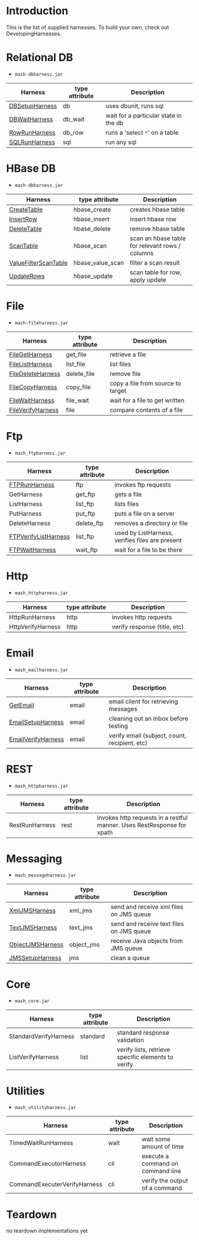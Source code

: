 # Introduction #

This is the list of supplied harnesses.  To build your own, check out DevelopingHarnesses.


# Relational DB #
  * `mash-dbharness.jar`
  
| **Harness** | **type attribute** | **Description** |
| --- | --- | --- |
| [DBSetupHarness](db/DBSetupHarness.md) | db                 | uses dbunit, runs sql |
| [DBWaitHarness](db/DBWaitHarness.md) | db\_wait           | wait for a particular state in the db |
| [RowRunHarness](db/RowRunHarness.md) | db\_row            | runs a 'select `*`' on a table |
| [SQLRunHarness](db/SQLRunHarness.md) | sql                | run any sql     |

# HBase DB #
  * `mash-dbharness.jar`
  
| **Harness** | **type attribute** | **Description** |
| --- | --- | --- |
| [CreateTable](CreateTable.md) | hbase\_create      | creates hbase table |
| [InsertRow](InsertRow.md) | hbase\_insert      | insert hbase row |
| [DeleteTable](DeleteTable.md) | hbase\_delete      | remove hbase table |
| [ScanTable](ScanTable.md) | hbase\_scan        | scan an hbase table for relevant rows / columns |
| [ValueFilterScanTable](ValueFilterScanTable.md) | hbase\_value\_scan | filter a scan result |
| [UpdateRows](UpdateRows.md) | hbase\_update      | scan table for row, apply update |

# File #
  * `mash-fileharness.jar`
  
| **Harness** | **type attribute** | **Description** |
| --- | --- | --- |
| [FileGetHarness](FileGetHarness.md) | get\_file          | retrieve a file |
| [FileListHarness](FileListHarness.md) | list\_file         | list files      |
| [FileDeleteHarness](FileDeleteHarness.md) | delete\_file       | remove file     |
| [FileCopyHarness](FileCopyHarness.md) | copy\_file         | copy a file from source to target |
| [FileWaitHarness](FileWaitHarness.md) | file\_wait         | wait for a file to get written |
| [FileVerifyHarness](FileVerifyHarness.md) | file               | compare contents of a file |

# Ftp #
  * `mash_ftpharness.jar`
  
| **Harness** | **type attribute** | **Description** |
| --- | --- | --- |
| [FTPRunHarness](FtpRunHarness.md) | ftp                | invokes ftp requests |
| GetHarness  | get\_ftp           | gets a file     |
| ListHarness | list\_ftp          | lists files     |
| PutHarness  | put\_ftp           | puts a file on a server |
| DeleteHarness | delete\_ftp        | removes a directory or file |
| [FTPVerifyListHarness](FtpVerifyListHarness.md) | list\_ftp          | used by ListHarness, verifies files are present |
| [FTPWaitHarness](FtpWaitHarness.md) | wait\_ftp          | wait for a file to be there |

# Http #
  * `mash_httpharness.jar`
  
| **Harness** | **type attribute** | **Description** |
| --- | --- | --- |
| HttpRunHarness | http               | invokes http requests |
| HttpVerifyHarness | http               | verify response (title, etc) |

# Email #
  * `mash_mailharness.jar`
  
| **Harness** | **type attribute** | **Description** |
| --- | --- | --- |
| [GetEmail](GetIMAPEmail.md) | email              | email client for retrieving messages |
| [EmailSetupHarness](IMAPSetupHarness.md) | email              | cleaning out an inbox before testing |
| [EmailVerifyHarness](EmailVerifyHarness.md) | email              | verify email (subject, count, recipient, etc) |

# REST #
  * `mash_httpharness.jar`
  
| **Harness** | **type attribute** | **Description** |
| --- | --- | --- |
| RestRunHarness | rest               | invokes http requests in a restful manner.  Uses RestResponse for xpath |

# Messaging #
  * `mash_messageharness.jar`
  
| **Harness** | **type attribute** | **Description** |
| --- | --- | --- |
| [XmlJMSHarness](XmlJMSHarness.md) | xml\_jms           | send and receive xml files on JMS queue |
| [TextJMSHarness](TextJMSHarness.md) | text\_jms          | send and receive text files on JMS queue |
| [ObjectJMSHarness](ObjectJMSHarness.md) | object\_jms        | receive Java objects from JMS queue |
| [JMSSetupHarness](JMSSetupHarness.md) | jms                | clean a queue   |

# Core #
  * `mash_core.jar`
  
| **Harness** | **type attribute** | **Description** |
| --- | --- | --- |
| StandardVerifyHarness | standard           | standard response validation |
| ListVerifyHarness | list               | verify lists, retrieve specific elements to verify |

# Utilities #
  * `mash_utilityharness.jar`
  
| **Harness** | **type attribute** | **Description** |
| --- | --- | --- |
| TimedWaitRunHarness | wait               | wait some amount of time |
| CommandExecutorHarness | cli                | execute a command on command line |
| CommandExecuterVerifyHarness | cli                | verify the output of a command |

# Teardown #
no teardown implementations yet